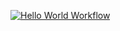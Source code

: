 [![Hello World Workflow](https://github.com/costachille/hexlet-my-first-workflow/actions/workflows/hello-world.yml/badge.svg)](https://github.com/costachille/hexlet-my-first-workflow/actions/workflows/hello-world.yml)